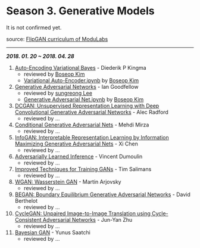 # Season 3. Generative Models

It is not confirmed yet.

source: [FlipGAN curriculum of ModuLabs](http://www.modulabs.co.kr/Flip_GAN/17363)

---

***2018. 01. 20 ~ 2018. 04. 28***

1. [Auto-Encoding Variational Bayes](https://arxiv.org/pdf/1312.6114.pdf) - Diederik P Kingma
    - reviewed by [Boseop Kim](https://github.com/aisolab)
    - [Variational Auto-Encoder.ipynb](https://github.com/Deep-Scratch/Essential-Deep-learning-papers/blob/master/Season03_GenerativeModels/Variational%20Auto-Encoder.ipynb) by [Boseop Kim](https://github.com/aisolab)
2. [Generative Adversarial Networks](https://arxiv.org/abs/1406.2661) - Ian Goodfellow
    - reviewed by [sungreong Lee](https://github.com/sungreong)
    - [Generative Adversarial Net.ipynb](https://github.com/Deep-Scratch/Essential-Deep-learning-papers/blob/master/Season03_GenerativeModels/Generative%20Adversarial%20Net.ipynb) by [Boseop Kim](https://github.com/aisolab)
3. [DCGAN: Unsupervised Representation Learning with Deep Convolutional Generative Adversarial Networks](https://arxiv.org/abs/1511.06434) - Alec Radford
    - reviewed by ...
4. [Conditional Generative Adversarial Nets](https://arxiv.org/abs/1411.1784) - Mehdi Mirza
    - reviewed by ...
5. [InfoGAN: Interpretable Representation Learning by Information Maximizing Generative Adversarial Nets](https://arxiv.org/abs/1606.03657) - Xi Chen
    - reviewed by ...
6. [Adversarially Learned Inference](https://arxiv.org/abs/1606.00704) - Vincent Dumoulin
    - reviewed by ...
7. [Improved Techniques for Training GANs](https://arxiv.org/abs/1606.03498) - Tim Salimans
    - reviewed by ...
8. [WGAN: Wasserstein GAN](https://arxiv.org/abs/1701.07875) - Martin Arjovsky
    - reviewed by ...
9. [BEGAN: Boundary Equilibrium Generative Adversarial Networks](https://arxiv.org/abs/1703.10717) - David Berthelot
    - reviewed by ...
10. [CycleGAN: Unpaired Image-to-Image Translation using Cycle-Consistent Adversarial Networks](https://arxiv.org/abs/1703.10593) - Jun-Yan Zhu
    - reviewed by ...
11. [Bayesian GAN](https://arxiv.org/abs/1705.09558) - Yunus Saatchi
    - reviewed by ...
